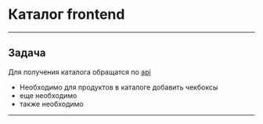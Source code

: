 # Каталог frontend

----
## Задача 

Для получения каталога обращатся по [api](../contracts/api#getCatalog)
- Необходимо для продуктов в каталоге добавить чекбоксы
- еще необходимо
- также необходимо
----

